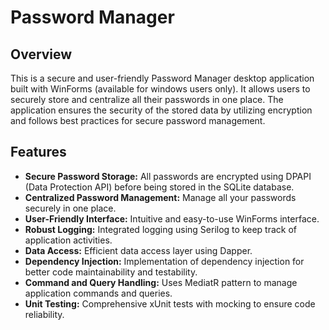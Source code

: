 # Password Manager

## Overview

This is a secure and user-friendly Password Manager desktop application built with WinForms (available for windows users only). It allows users to securely store and centralize all their passwords in one place. The application ensures the security of the stored data by utilizing encryption and follows best practices for secure password management.

## Features

- **Secure Password Storage:** All passwords are encrypted using DPAPI (Data Protection API) before being stored in the SQLite database.
- **Centralized Password Management:** Manage all your passwords securely in one place.
- **User-Friendly Interface:** Intuitive and easy-to-use WinForms interface.
- **Robust Logging:** Integrated logging using Serilog to keep track of application activities.
- **Data Access:** Efficient data access layer using Dapper.
- **Dependency Injection:** Implementation of dependency injection for better code maintainability and testability.
- **Command and Query Handling:** Uses MediatR pattern to manage application commands and queries.
- **Unit Testing:** Comprehensive xUnit tests with mocking to ensure code reliability.
